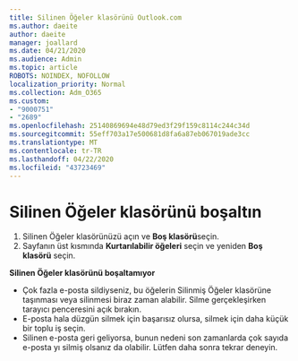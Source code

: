 ```yaml
---
title: Silinen Öğeler klasörünü Outlook.com
ms.author: daeite
author: daeite
manager: joallard
ms.date: 04/21/2020
ms.audience: Admin
ms.topic: article
ROBOTS: NOINDEX, NOFOLLOW
localization_priority: Normal
ms.collection: Adm_O365
ms.custom:
- "9000751"
- "2689"
ms.openlocfilehash: 25140869694e48d79ed3f29f159c8114c244c34d
ms.sourcegitcommit: 55eff703a17e500681d8fa6a87eb067019ade3cc
ms.translationtype: MT
ms.contentlocale: tr-TR
ms.lasthandoff: 04/22/2020
ms.locfileid: "43723469"
---
```

# <a name="empty-the-deleted-items-folder"></a>Silinen Öğeler klasörünü boşaltın

1. Silinen Öğeler klasörünüzü açın ve **Boş klasörü**seçin.
2. Sayfanın üst kısmında **Kurtarılabilir öğeleri** seçin ve yeniden **Boş klasörü** seçin.

**Silinen Öğeler klasörünü boşaltamıyor**

- Çok fazla e-posta sildiyseniz, bu öğelerin Silinmiş Öğeler klasörüne taşınması veya silinmesi biraz zaman alabilir. Silme gerçekleşirken tarayıcı penceresini açık bırakın.
- E-posta hala düzgün silmek için başarısız olursa, silmek için daha küçük bir toplu iş seçin.
- Silinen e-posta geri geliyorsa, bunun nedeni son zamanlarda çok sayıda e-posta yı silmiş olsanız da olabilir. Lütfen daha sonra tekrar deneyin.
